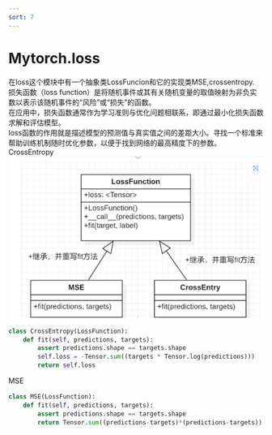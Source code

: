 ```yaml
---
sort: 7
---
```


# Mytorch.loss
在loss这个模块中有一个抽象类LossFuncion和它的实现类MSE,crossentropy.  
损失函数（loss function）是将随机事件或其有关随机变量的取值映射为非负实数以表示该随机事件的“风险”或“损失”的函数。  
在应用中，损失函数通常作为学习准则与优化问题相联系，即通过最小化损失函数求解和评估模型。  
loss函数的作用就是描述模型的预测值与真实值之间的差距大小。寻找一个标准来帮助训练机制随时优化参数，以便于找到网络的最高精度下的参数。  
CrossEntropy
![loss](../pictures/loss.png)
``` python
class CrossEntropy(LossFunction):
    def fit(self, predictions, targets):
        assert predictions.shape == targets.shape
        self.loss = -Tensor.sum((targets * Tensor.log(predictions)))
        return self.loss
```
MSE

``` python
class MSE(LossFunction):
    def fit(self, predictions, targets):
        assert predictions.shape == targets.shape
        return Tensor.sum((predictions-targets)*(predictions-targets)) / targets.shape[0]
``` 